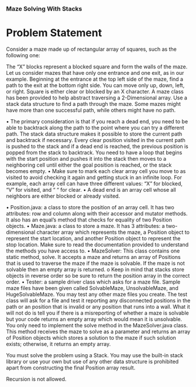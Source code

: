 ### Maze Solving With Stacks


# Problem Statement 
Consider a maze made up of rectangular array of squares, such as the following one:



The “X” blocks represent a blocked square and form the walls of the maze. Let us consider mazes that have only one entrance and one exit, as in our example. Beginning at the entrance at the top left side of the maze, find a path to the exit at the bottom right side. You can move only up, down, left, or right. Square is either clear or blocked by an X character. 
A maze class has been provided to help abstract traversing a 2-Dimensional array. Use a stack data structure to find a path through the maze. Some mazes might have more than one successful path, while others might have no path.

•	The primary consideration is that if you reach a dead end, you need to be able to backtrack along the path to the point where you can try a different path. The stack data structure makes it possible to store the current path and backtrack if necessary.  Every clear position visited in the current path is pushed to the stack and if a dead end is reached, the previous position is popped from the stack to backtrack.  You need to have a loop that begins with the start position and pushes it into the stack then moves to a neighboring cell until either the goal position is reached, or the stack becomes empty.
•	Make sure to mark each clear array cell you move to as visited to avoid checking it again and getting stuck in an infinite loop. For example, each array cell can have three different values: “X” for blocked, “V” for visited, and “ “ for clear. 
•	A dead end is an array cell whose all neighbors are either blocked or already visited.

•	Position.java:   a class to store the position of an array cell. It has two attributes: row and column along with their accessor and mutator methods. It also has an equal’s method that checks for equality of two Position objects. 
•	Maze.java:  a class to store a maze.  It has 3 attributes: a two-dimensional character array which represents the maze, a Position object to represent the start location, and another Position object to represent the stop location.   Make sure to read the documentation provided to understand the methods you have access to.
•	MazeSolver:  This class contains one static method, solve.  It accepts a maze and returns an array of Positions that is used to traverse the maze if the maze is solvable.  If the maze is not solvable then an empty array is returned.
o	Keep in mind that stacks store objects in reverse order so be sure to return the position array in the correct order.
•	Tester:  a sample driver class which asks for a maze file.  Sample maze files have been given called SolvableMaze, UnsolvableMaze, and HugeSolvableMaze.  You may test any other maze files you create.  The test class will ask for a file and test it reporting any disconnected positions in the path or an position that is invalid or any position that runs into a wall.  What it will not do is tell you if there  is a misreporting of whether a maze is solvable but your code returns an empty array which would mean it is unsolvable.  
You only need to implement the solve method in the MazeSolver.java class. This method receives the maze to solve as a parameter and returns an array of Position objects which stores a solution to the maze if such solution exists; otherwise, it returns an empty array.  

You must solve the problem using a Stack.  You may use the built-in stack library or use your own but use of any other data structure is prohibited apart from constructing the final Position array result.

Recursion is not allowed.
